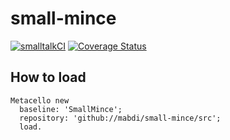 # small-mince
[![smalltalkCI](https://github.com/mabdi/small-mince/actions/workflows/main.yml/badge.svg)](https://github.com/mabdi/small-mince/actions/workflows/main.yml)
[![Coverage Status](https://coveralls.io/repos/github/mabdi/small-mince/badge.svg?branch=master)](https://coveralls.io/github/mabdi/small-mince?branch=master)


## How to load
```smalltalk
Metacello new
  baseline: 'SmallMince';
  repository: 'github://mabdi/small-mince/src';
  load.
```
